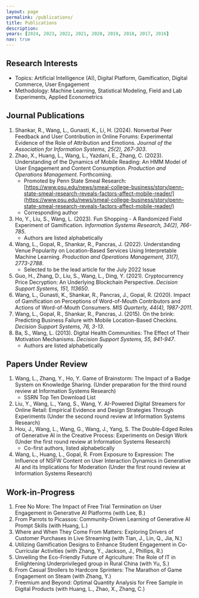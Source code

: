 ```yaml
---
layout: page
permalink: /publications/
title: Publications
description: 
years: [2024, 2023, 2022, 2021, 2020, 2019, 2018, 2017, 2016]
nav: true
---
```


## Research Interests
- Topics: Artificial Intelligence (AI), Digital Platform, Gamification, Digital Commerce, User Engagement
- Methodology: Machine Learning, Statistical Modeling, Field and Lab Experiments, Applied Econometrics


## Journal Publications
1. Shankar, R., Wang, L., Gunasti, K., Li, H. (2024). Nonverbal Peer Feedback and User Contribution in Online Forums: Experimental Evidence of the Role of Attribution and Emotions. *Journal of the Association for Information Systems, 25(2), 267-303*.
2. Zhao, X., Huang, L., Wang, L., Yazdani, E., Zhang, C. (2023). Understanding of the Dynamics of Mobile Reading: An HMM Model of User Engagement and Content Consumption. *Production and Operations Management*. Forthcoming.
   - Promoted by Penn State Smeal Research: [https://www.psu.edu/news/smeal-college-business/story/penn-state-smeal-research-reveals-factors-affect-mobile-reader/](https://www.psu.edu/news/smeal-college-business/story/penn-state-smeal-research-reveals-factors-affect-mobile-reader/)
   - Corresponding author
3. Ho, Y., Liu, S., Wang, L. (2023). Fun Shopping - A Randomized Field Experiment of Gamification. *Information Systems Research, 34(2), 766-785*.
   - Authors are listed alphabetically
4. Wang, L., Gopal, R., Shankar, R., Pancras, J. (2022). Understanding Venue Popularity on Location-Based Services Using Interpretable Machine Learning. *Production and Operations Management, 31(7), 2773-2788*.
   - Selected to be the lead article for the July 2022 Issue
5. Guo, H., Zhang, D., Liu, S., Wang, L., Ding, Y. (2021). Cryptocurrency Price Decryption: An Underlying Blockchain Perspective. *Decision Support Systems, 151, 113650*.
6. Wang, L., Gunasti, K., Shankar, R., Pancras, J., Gopal, R. (2020). Impact of Gamification on Perceptions of Word-of-Mouth Contributors and Actions of Word-of-Mouth Consumers. *MIS Quarterly, 44(4), 1987-2011*.
7. Wang, L., Gopal, R., Shankar, R., Pancras, J. (2015). On the brink: Predicting Business Failure with Mobile Location-Based Checkins. *Decision Support Systems, 76, 3-13*.
8. Ba, S., Wang, L. (2013). Digital Health Communities: The Effect of Their Motivation Mechanisms. *Decision Support Systems, 55, 941-947*.
   - Authors are listed alphabetically

## Papers Under Review
1. Wang, L., Zhang, Y., Ho, Y. Game of Brainstorm: The Impact of a Badge System on Knowledge Sharing. (Under preparation for the third round review at Information Systems Research)
   - SSRN Top Ten Download List
2. Liu, Y., Wang, L., Yang, S., Wang, Y. AI-Powered Digital Streamers for Online Retail: Empirical Evidence and Design Strategies Through Experiments (Under the second round review at Information Systems Research)
3. Hou, J., Wang, L., Wang, G., Wang, J., Yang, S. The Double-Edged Roles of Generative AI in the Creative Process: Experiments on Design Work (Under the first round review at Information Systems Research)
   - Co-first authors, listed alphabetically
4. Wang, L., Huang, L., Gopal, R. From Exposure to Expression: The Influence of NSFW Content on User Interaction Dynamics in Generative AI and its Implications for Moderation (Under the first round review at Information Systems Research)

## Work-in-Progress
1. Free No More: The Impact of Free Trial Termination on User Engagement in Generative AI Platforms (with Lee, B.)
2. From Parrots to Picassos: Community-Driven Learning of Generative AI Prompt Skills (with Huang, L.)
3. Where and When They Come From Matters: Exploring Drivers of Customer Purchases in Live Streaming (with Tian, J., Lin, Q., Jia, N.)
4. Utilizing Gamification Designs to Enhance Student Engagement in Co-Curricular Activities (with Zhang, Y., Jackson, J., Phillips, R.)
5. Unveiling the Eco-Friendly Future of Agriculture: The Role of IT in Enlightening Underprivileged group in Rural China (with Yu, S.)
6. From Casual Strollers to Hardcore Sprinters: The Marathon of Game Engagement on Steam (with Zhang, Y.)
7. Freemium and Beyond: Optimal Quantity Analysis for Free Sample in Digital Products (with Huang, L., Zhao, X., Zhang, C.)
